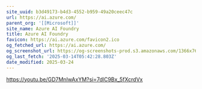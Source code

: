 ```yaml
---
site_uuid: b3d49173-b4d3-4552-b959-49a20ceec47c
url: https://ai.azure.com/
parent_org: '[[Microsoft]]'
site_name: Azure AI Foundry
title: Azure AI Foundry
favicon: https://ai.azure.com/favicon2.ico
og_fetched_url: https://ai.azure.com/
og_screenshot_url: https://og-screenshots-prod.s3.amazonaws.com/1366x768/80/false/935713f09405db4ef84c80af81c06e5719410c09c160606da1320fa4b4d5f789.jpeg
og_last_fetch: '2025-03-14T05:42:28.803Z'
date_modified: 2025-03-24
---
```




https://youtu.be/GD7MnIwAxYM?si=7dlC9Bx_5fXcrdVx
